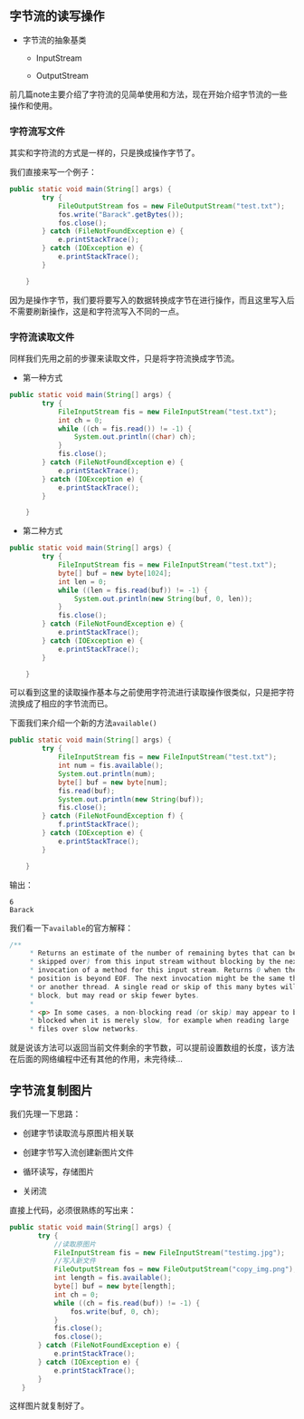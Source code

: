 ## 字节流的读写操作         

+ 字节流的抽象基类     

   - InputStream     

   - OutputStream  

前几篇note主要介绍了字符流的见简单使用和方法，现在开始介绍字节流的一些操作和使用。           

### 字符流写文件      

其实和字符流的方式是一样的，只是换成操作字节了。    

我们直接来写一个例子：    

```java
public static void main(String[] args) {
        try {
            FileOutputStream fos = new FileOutputStream("test.txt");
            fos.write("Barack".getBytes());
            fos.close();
        } catch (FileNotFoundException e) {
            e.printStackTrace();
        } catch (IOException e) {
            e.printStackTrace();
        }

    }
```    

因为是操作字节，我们要将要写入的数据转换成字节在进行操作，而且这里写入后不需要刷新操作，这是和字符流写入不同的一点。      

### 字符流读取文件      

同样我们先用之前的步骤来读取文件，只是将字符流换成字节流。      

* 第一种方式


```java
public static void main(String[] args) {
        try {
            FileInputStream fis = new FileInputStream("test.txt");
            int ch = 0;
            while ((ch = fis.read()) != -1) {
                System.out.println((char) ch);
            }
            fis.close();
        } catch (FileNotFoundException e) {
            e.printStackTrace();
        } catch (IOException e) {
            e.printStackTrace();
        }

    }
```   

* 第二种方式     

```java
public static void main(String[] args) {
        try {
            FileInputStream fis = new FileInputStream("test.txt");
            byte[] buf = new byte[1024];
            int len = 0;
            while ((len = fis.read(buf)) != -1) {
                System.out.println(new String(buf, 0, len));
            }
            fis.close();
        } catch (FileNotFoundException e) {
            e.printStackTrace();
        } catch (IOException e) {
            e.printStackTrace();
        }

    }
```      

可以看到这里的读取操作基本与之前使用字符流进行读取操作很类似，只是把字符流换成了相应的字节流而已。      

下面我们来介绍一个新的方法`available()`       

```java
public static void main(String[] args) {
        try {
            FileInputStream fis = new FileInputStream("test.txt");
            int num = fis.available();
            System.out.println(num);
            byte[] buf = new byte[num];
            fis.read(buf);
            System.out.println(new String(buf));
            fis.close();
        } catch (FileNotFoundException f) {
            f.printStackTrace();
        } catch (IOException e) {
            e.printStackTrace();
        }

    }
```      

输出：    

```
6
Barack
```     

我们看一下`available`的官方解释：      

```java
/**
     * Returns an estimate of the number of remaining bytes that can be read (or
     * skipped over) from this input stream without blocking by the next
     * invocation of a method for this input stream. Returns 0 when the file
     * position is beyond EOF. The next invocation might be the same thread
     * or another thread. A single read or skip of this many bytes will not
     * block, but may read or skip fewer bytes.
     *
     * <p> In some cases, a non-blocking read (or skip) may appear to be
     * blocked when it is merely slow, for example when reading large
     * files over slow networks.
```    

就是说该方法可以返回当前文件剩余的字节数，可以提前设置数组的长度，该方法在后面的网络编程中还有其他的作用，未完待续...           


## 字节流复制图片       

我们先理一下思路：      

* 创建字节读取流与原图片相关联     

* 创建字节写入流创建新图片文件       

* 循环读写，存储图片    

* 关闭流      

直接上代码，必须很熟练的写出来：      

```java
public static void main(String[] args) {
       try {
           //读取原图片
           FileInputStream fis = new FileInputStream("testimg.jpg");
           //写入新文件
           FileOutputStream fos = new FileOutputStream("copy_img.png");
           int length = fis.available();
           byte[] buf = new byte[length];
           int ch = 0;
           while ((ch = fis.read(buf)) != -1) {
               fos.write(buf, 0, ch);
           }
           fis.close();
           fos.close();
       } catch (FileNotFoundException e) {
           e.printStackTrace();
       } catch (IOException e) {
           e.printStackTrace();
       }
   }
```    


这样图片就复制好了。       
